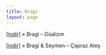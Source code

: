 ```yaml
---
title: Bragi
layout: page
---
```


<a href="https://cloud.mail.ru/public/b442a81b2927/Bragi%20-%20D%C3%BCalizm" target="_blank">[indir]</a>  »  Bragi &#8211; Düalizm

<a href="https://cloud.mail.ru/public/f30cdc706600/Bragi%20%26%20Seymen%20-%20%C3%87apraz%20Ate%C5%9F" target="_blank">[indir]</a>  »  Bragi & Seymen &#8211; Çapraz Ateş